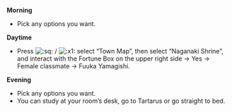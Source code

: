 **Morning**

- Pick any options you want.

**Daytime**

- Press ![:sq:](/assets/square.png) / ![:x1:](/assets/x1.png) select “Town Map”, then select “Naganaki Shrine”, and interact with the Fortune Box on the upper right side -> Yes -> Female classmate -> Fuuka Yamagishi.

**Evening**

- Pick any options you want.
- You can study at your room’s desk, go to Tartarus or go straight to bed.
